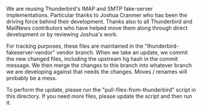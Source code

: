 We are reusing Thunderbird's IMAP and SMTP fake-server implementations.
Particular thanks to Joshua Cranmer who has been the driving force behind their
development.  Thanks also to all Thunderbird and MailNews contributors who have
helped move them along through direct development or by reviewing Joshua's
work.

For tracking purposes, these files are maintained in the
"thunderbird-fakeserver-vendor" vendor branch.  When we take an update, we
commit the new changed files, including the upstream hg hash in the commit
message.  We then merge the changes to this branch into whatever branch we
are developing against that needs the changes.  Moves / renames will probably
be a mess.

To perform the update, please run the "pull-files-from-thunderbird" script in
this directory.  If you need more files, please update the script and then run
it.

